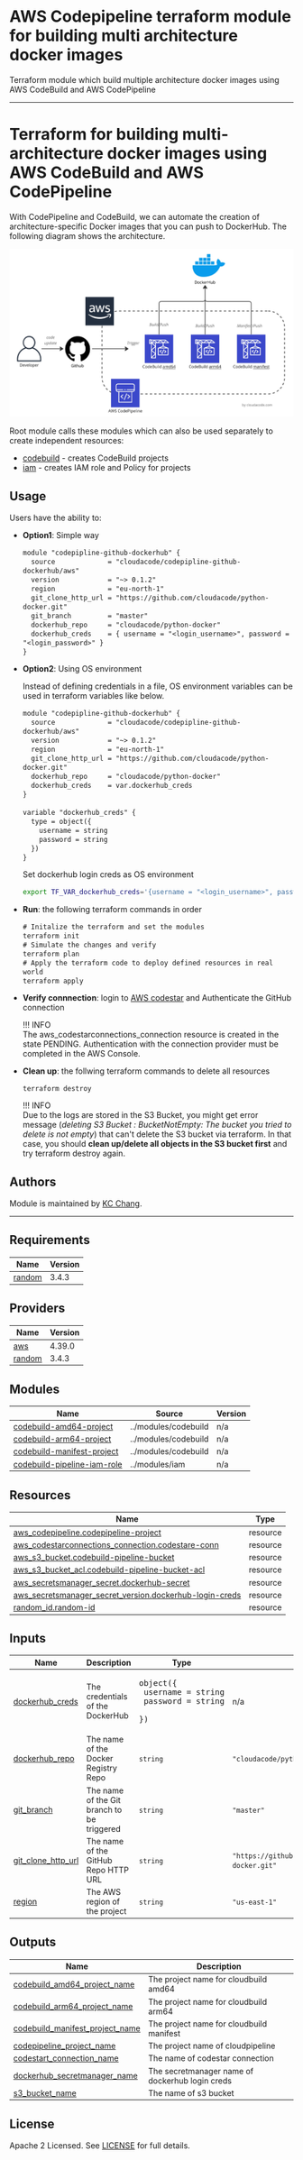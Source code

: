# AWS Codepipeline terraform module for building multi architecture docker images

Terraform module which build multiple architecture docker images using AWS CodeBuild and AWS CodePipeline

---
# Terraform for building multi-architecture docker images using AWS CodeBuild and AWS CodePipeline

With CodePipeline and CodeBuild, we can automate the creation of architecture-specific Docker images that you can push to DockerHub. The following diagram shows the architecture.

![multi-architecture-build](./multi-architecture-build.jpg)

Root module calls these modules which can also be used separately to create independent resources:

- [codebuild](./modules/codebuild/) - creates CodeBuild projects
- [iam](./modules/iam/) - creates IAM role and Policy for projects

## Usage

Users have the ability to:

- **Option1**: Simple way

  ```hcl
  module "codepipline-github-dockerhub" {
    source             = "cloudacode/codepipline-github-dockerhub/aws"
    version            = "~> 0.1.2"
    region             = "eu-north-1"
    git_clone_http_url = "https://github.com/cloudacode/python-docker.git"
    git_branch         = "master"
    dockerhub_repo     = "cloudacode/python-docker"
    dockerhub_creds    = { username = "<login_username>", password = "<login_password>" }
  }
  ```

- **Option2**: Using OS environment

  Instead of defining credentials in a file, OS environment variables can be used in terraform variables like below.

  ```hcl
  module "codepipline-github-dockerhub" {
    source             = "cloudacode/codepipline-github-dockerhub/aws"
    version            = "~> 0.1.2"
    region             = "eu-north-1"
    git_clone_http_url = "https://github.com/cloudacode/python-docker.git"
    dockerhub_repo     = "cloudacode/python-docker"
    dockerhub_creds    = var.dockerhub_creds
  }

  variable "dockerhub_creds" {
    type = object({
      username = string
      password = string
    })
  }
  ```

  Set dockerhub login creds as OS environment
  ```bash
  export TF_VAR_dockerhub_creds='{username = "<login_username>", password = "<login_password>"}'
  ```

- **Run**: the following terraform commands in order

  ```
  # Initalize the terraform and set the modules
  terraform init
  # Simulate the changes and verify
  terraform plan
  # Apply the terraform code to deploy defined resources in real world
  terraform apply
  ```

- **Verify connnection**: login to [AWS codestar](console.aws.amazon.com/codesuite/settings/connections) and Authenticate the GitHub connection

    !!! INFO<br>
    The aws_codestarconnections_connection resource is created in the state PENDING. Authentication with the connection provider must be completed in the AWS Console.

- **Clean up**: the follwing terraform commands to delete all resources

  ```
  terraform destroy
  ```
  !!! INFO<br>
  Due to the logs are stored in the S3 Bucket, you might get error message (*deleting S3 Bucket : BucketNotEmpty: The bucket you tried to delete is not empty*) that can't delete the S3 bucket via terraform. In that case, you should **clean up/delete all objects in the S3 bucket first** and try terraform destroy again.

## Authors

Module is maintained by [KC Chang](https://github.com/cloudacode).

---
<!-- BEGIN_TF_DOCS -->
## Requirements

| Name | Version |
|------|---------|
| <a name="requirement_random"></a> [random](#requirement\_random) | 3.4.3 |

## Providers

| Name | Version |
|------|---------|
| <a name="provider_aws"></a> [aws](#provider\_aws) | 4.39.0 |
| <a name="provider_random"></a> [random](#provider\_random) | 3.4.3 |

## Modules

| Name | Source | Version |
|------|--------|---------|
| <a name="module_codebuild-amd64-project"></a> [codebuild-amd64-project](#module\_codebuild-amd64-project) | ../modules/codebuild | n/a |
| <a name="module_codebuild-arm64-project"></a> [codebuild-arm64-project](#module\_codebuild-arm64-project) | ../modules/codebuild | n/a |
| <a name="module_codebuild-manifest-project"></a> [codebuild-manifest-project](#module\_codebuild-manifest-project) | ../modules/codebuild | n/a |
| <a name="module_codebuild-pipeline-iam-role"></a> [codebuild-pipeline-iam-role](#module\_codebuild-pipeline-iam-role) | ../modules/iam | n/a |

## Resources

| Name | Type |
|------|------|
| [aws_codepipeline.codepipeline-project](https://registry.terraform.io/providers/hashicorp/aws/latest/docs/resources/codepipeline) | resource |
| [aws_codestarconnections_connection.codestare-conn](https://registry.terraform.io/providers/hashicorp/aws/latest/docs/resources/codestarconnections_connection) | resource |
| [aws_s3_bucket.codebuild-pipeline-bucket](https://registry.terraform.io/providers/hashicorp/aws/latest/docs/resources/s3_bucket) | resource |
| [aws_s3_bucket_acl.codebuild-pipeline-bucket-acl](https://registry.terraform.io/providers/hashicorp/aws/latest/docs/resources/s3_bucket_acl) | resource |
| [aws_secretsmanager_secret.dockerhub-secret](https://registry.terraform.io/providers/hashicorp/aws/latest/docs/resources/secretsmanager_secret) | resource |
| [aws_secretsmanager_secret_version.dockerhub-login-creds](https://registry.terraform.io/providers/hashicorp/aws/latest/docs/resources/secretsmanager_secret_version) | resource |
| [random_id.random-id](https://registry.terraform.io/providers/hashicorp/random/3.4.3/docs/resources/id) | resource |

## Inputs

| Name | Description | Type | Default | Required |
|------|-------------|------|---------|:--------:|
| <a name="input_dockerhub_creds"></a> [dockerhub\_creds](#input\_dockerhub\_creds) | The credentials of the DockerHub | <pre>object({<br>    username = string<br>    password = string<br>  })</pre> | n/a | yes |
| <a name="input_dockerhub_repo"></a> [dockerhub\_repo](#input\_dockerhub\_repo) | The name of the Docker Registry Repo | `string` | `"cloudacode/python-docker"` | yes |
| <a name="input_git_branch"></a> [git\_branch](#input\_git\_branch) | The name of the Git branch to be triggered | `string` | `"master"` | no |
| <a name="input_git_clone_http_url"></a> [git\_clone\_http\_url](#input\_git\_clone\_http\_url) | The name of the GitHub Repo HTTP URL | `string` | `"https://github.com/cloudacode/python-docker.git"` | yes |
| <a name="input_region"></a> [region](#input\_region) | The AWS region of the project | `string` | `"us-east-1"` | no |

## Outputs

| Name | Description |
|------|-------------|
| <a name="output_codebuild_amd64_project_name"></a> [codebuild\_amd64\_project\_name](#output\_codebuild\_amd64\_project\_name) | The project name for cloudbuild amd64 |
| <a name="output_codebuild_arm64_project_name"></a> [codebuild\_arm64\_project\_name](#output\_codebuild\_arm64\_project\_name) | The project name for cloudbuild arm64 |
| <a name="output_codebuild_manifest_project_name"></a> [codebuild\_manifest\_project\_name](#output\_codebuild\_manifest\_project\_name) | The project name for cloudbuild manifest |
| <a name="output_codepipeline_project_name"></a> [codepipeline\_project\_name](#output\_codepipeline\_project\_name) | The project name of cloudpipeline |
| <a name="output_codestart_connection_name"></a> [codestart\_connection\_name](#output\_codestart\_connection\_name) | The name of codestar connection |
| <a name="output_dockerhub_secretmanager_name"></a> [dockerhub\_secretmanager\_name](#output\_dockerhub\_secretmanager\_name) | The secretmanager name of dockerhub login creds |
| <a name="output_s3_bucket_name"></a> [s3\_bucket\_name](#output\_s3\_bucket\_name) | The name of s3 bucket |
<!-- END_TF_DOCS -->

## License

Apache 2 Licensed. See [LICENSE](https://github.com/cloudacode/terraform-aws-codepipline-github-dockerhub/blob/main/LICENSE) for full details.

